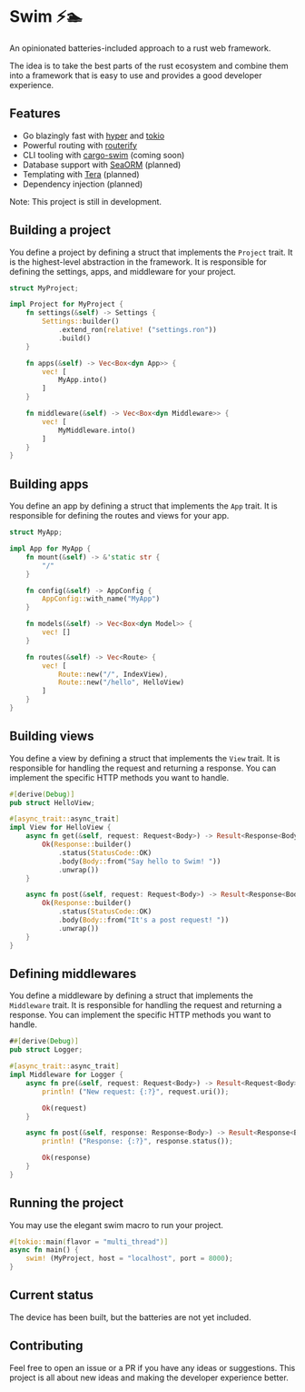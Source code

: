 # Swim ⚡🏊

<!-- cargo-rdme start -->

An opinionated batteries-included approach to a rust web framework.

The idea is to take the best parts of the rust ecosystem and combine them into a framework that is easy to use and provides a good developer experience.

## Features

- Go blazingly fast with [hyper](https://github.com/hyperium/hyper) and [tokio](https://github.com/tokio-rs/tokio)
- Powerful routing with [routerify](https://github.com/routerify/routerify)
- CLI tooling with [cargo-swim](cargo-swim) (coming soon)
- Database support with [SeaORM](https://github.com/SeaQL/sea-orm) (planned)
- Templating with [Tera](https://github.com/Keats/tera) (planned)
- Dependency injection (planned)

Note: This project is still in development.

## Building a project

You define a project by defining a struct that implements the `Project` trait. It is the highest-level abstraction in the framework. It is responsible for defining the settings, apps, and middleware for your project.

```rs
struct MyProject;

impl Project for MyProject {
    fn settings(&self) -> Settings {
        Settings::builder()
            .extend_ron(relative! ("settings.ron"))
            .build()
    }

    fn apps(&self) -> Vec<Box<dyn App>> {
        vec! [
            MyApp.into()
        ]
    }

    fn middleware(&self) -> Vec<Box<dyn Middleware>> {
        vec! [
            MyMiddleware.into()
        ]
    }
}

```

## Building apps

You define an app by defining a struct that implements the `App` trait. It is responsible for defining the routes and views for your app.

```rs
struct MyApp;

impl App for MyApp {
    fn mount(&self) -> &'static str {
        "/"
    }

    fn config(&self) -> AppConfig {
        AppConfig::with_name("MyApp")
    }

    fn models(&self) -> Vec<Box<dyn Model>> {
        vec! []
    }

    fn routes(&self) -> Vec<Route> {
        vec! [
            Route::new("/", IndexView),
            Route::new("/hello", HelloView)
        ]
    }
}

```

## Building views

You define a view by defining a struct that implements the `View` trait. It is responsible for handling the request and returning a response. You can implement the specific HTTP methods you want to handle.

```rs
#[derive(Debug)]
pub struct HelloView;

#[async_trait::async_trait]
impl View for HelloView {
    async fn get(&self, request: Request<Body>) -> Result<Response<Body>> {
        Ok(Response::builder()
            .status(StatusCode::OK)
            .body(Body::from("Say hello to Swim! "))
            .unwrap())
    }

    async fn post(&self, request: Request<Body>) -> Result<Response<Body>> {
        Ok(Response::builder()
            .status(StatusCode::OK)
            .body(Body::from("It's a post request! "))
            .unwrap())
    }
}

```

## Defining middlewares

You define a middleware by defining a struct that implements the `Middleware` trait. It is responsible for handling the request and returning a response. You can implement the specific HTTP methods you want to handle.

```rs
##[derive(Debug)]
pub struct Logger;

#[async_trait::async_trait]
impl Middleware for Logger {
    async fn pre(&self, request: Request<Body>) -> Result<Request<Body>> {
        println! ("New request: {:?}", request.uri());

        Ok(request)
    }

    async fn post(&self, response: Response<Body>) -> Result<Response<Body>> {
        println! ("Response: {:?}", response.status());

        Ok(response)
    }
}
```

## Running the project

You may use the elegant swim macro to run your project.

```rs
#[tokio::main(flavor = "multi_thread")]
async fn main() {
    swim! (MyProject, host = "localhost", port = 8000);
}
```

<!-- cargo-rdme end -->


## Current status

The device has been built, but the batteries are not yet included.

## Contributing

Feel free to open an issue or a PR if you have any ideas or suggestions. This project is all about new ideas and making the developer experience better.
